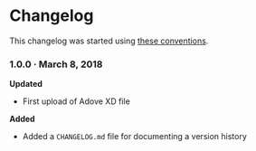 # Changelog

This changelog was started using [these conventions](http://keepachangelog.com/).

### 1.0.0 · March 8, 2018
**Updated**
* First upload of Adove XD file

**Added**
* Added a `CHANGELOG.md` file for documenting a version history

